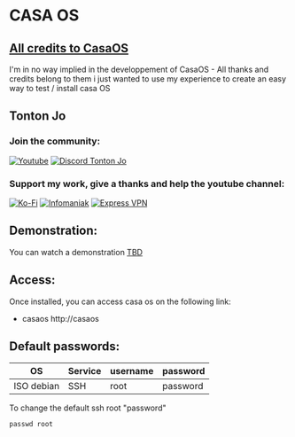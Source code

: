 # CASA OS
## [All credits to CasaOS ](https://www.casaos.io/)  

I'm in no way implied in the developpement of CasaOS - All thanks and credits belong to them
i just wanted to use my experience to create an easy way to test / install casa OS

## Tonton Jo  
### Join the community:
[![Youtube](https://badgen.net/badge/Youtube/Subscribe)](http://youtube.com/channel/UCnED3K6K5FDUp-x_8rwpsZw?sub_confirmation=1)
[![Discord Tonton Jo](https://badgen.net/discord/members/h6UcpwfGuJ?label=Discord%20Tonton%20Jo%20&icon=discord)](https://discord.gg/h6UcpwfGuJ)
### Support my work, give a thanks and help the youtube channel:
[![Ko-Fi](https://badgen.net/badge/Buy%20me%20a%20Coffee/Link?icon=buymeacoffee)](https://ko-fi.com/tontonjo)
[![Infomaniak](https://badgen.net/badge/Infomaniak/Affiliated%20link?icon=K)](https://www.infomaniak.com/goto/fr/home?utm_term=6151f412daf35)
[![Express VPN](https://badgen.net/badge/Express%20VPN/Affiliated%20link?icon=K)](https://www.xvuslink.com/?a_fid=TontonJo)  

## Demonstration:
You can watch a demonstration [TBD]()

## Access: 
Once installed, you can access casa os on the following link:
- casaos        http://casaos

## Default passwords:
| OS | Service | username | password |  
| ----------- | ----------- | ----------- | ----------- |
| ISO debian | SSH | root  | password |

To change the default ssh root "password"
```shell
passwd root
``` 
